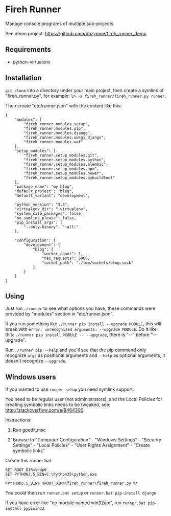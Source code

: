 # Fireh Runner

Manage console programs of multiple sub-projects.

See demo project: https://github.com/dozymoe/fireh_runner_demo


## Requirements

* python-virtualenv


## Installation

`git clone` into a directory under your main project, then create a symlink of
"fireh_runner.py", for example: `ln -s fireh_runner/fireh_runner.py runner`.

Then create "etc/runner.json" with the content like this:

    {
        "modules": [
            "fireh_runner.modules.setup",
            "fireh_runner.modules.pip",
            "fireh_runner.modules.django",
            "fireh_runner.modules.uwsgi_django",
            "fireh_runner.modules.waf"
        ],
        "setup_modules": [
            "fireh_runner.setup_modules.git",
            "fireh_runner.setup_modules.python",
            "fireh_runner.setup_modules.alembic",
            "fireh_runner.setup_modules.npm",
            "fireh_runner.setup_modules.bower",
            "fireh_runner.setup_modules.pybuildtool"
        ],
        "package_name": "my_blog",
        "default_project": "blog",
        "default_variant": "development",

        "python_version": "3.5",
        "virtualenv_dir": ".virtualenv",
        "system_site_packages": false,
        "no_symlink_please": false,
        "pip_install_args": [
            "--only-binary", ":all:"
        ],

        "configuration": {
            "development": {
                "blog": {
                    "worker_count": 1,
                    "max_requests": 5000,
                    "socket_path": "./tmp/sockets/blog.sock"
                }
            }
        }
    }



## Using

Just run `./runner` to see what options you have, these commands were
provided by "modules" section in "etc/runner.json".

If you run something like `./runner pip install --upgrade MODULE`, this will
break with `error: unrecognized arguments: --upgrade MODULE`. Do it like this:
`./runner pip install MODULE -- --upgrade`, there is "--" before "--upgrade".

Run `./runner pip --help` and you'll see that the pip command only recognize
`args` as positional arguments and `--help` as optional arguments, it doesn't
recognize `--upgrade`.


## Windows users

If you wanted to use `runner setup` you need symlink support.

You need to be regular user (not administrators), and the Local Policies for
creating symbolic links needs to be tweaked, see:
http://stackoverflow.com/a/8464306

Instructions:

1. Run gpedit.msc

2. Browse to "Computer Configuration" - "Windows Settings" -
   "Security Settings" - "Local Policies" - "User Rights Assignment" -
   "Create symbolic links"

Create this runner.bat:

    SET ROOT_DIR=%~dp0
    SET PYTHON3.5_BIN=C:\Python35\python.exe

    %PYTHON3.5_BIN% %ROOT_DIR%\fireh_runner\fireh_runner.py %*

You could then run `runner.bat setup` or `runner.bat pip-install django`

If you have error like "no module named win32api", run
`runner.bat pip-install pypiwin32`.
